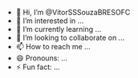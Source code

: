 - 👋 Hi, I’m @VitorSSSouzaBRESOFC
- 👀 I’m interested in ...
- 🌱 I’m currently learning ...
- 💞️ I’m looking to collaborate on ...
- 📫 How to reach me ...
- 😄 Pronouns: ...
- ⚡ Fun fact: ...

<!---
VitorSSSouzaBRESOFC/VitorSSSouzaBRESOFC is a ✨ special ✨ repository because its `README.md` (this file) appears on your GitHub profile.
You can click the Preview link to take a look at your changes.
--->
